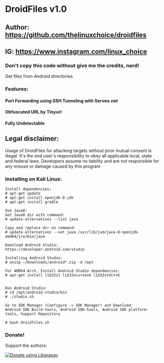 # DroidFiles v1.0
## Author: https://github.com/thelinuxchoice/droidfiles
## IG: https://www.instagram.com/linux_choice
### Don't copy this code without give me the credits, nerd! 

Get files from Android directories


### Features:
#### Port Forwarding using SSH Tunneling with Serveo.net
#### Obfuscated URL by Tinyurl
#### Fully Undetectable

## Legal disclaimer:

Usage of DroidFiles for attacking targets without prior mutual consent is illegal. It's the end user's responsibility to obey all applicable local, state and federal laws. Developers assume no liability and are not responsible for any misuse or damage caused by this program 


### Installing on Kali Linux:
```
Install dependencies:
# apt-get update
# apt-get install openjdk-8-jdk
# apt-get install gradle

Use Java8:
Get Java8 dir with command:
# update-alternatives --list java

Copy and replace dir on command:
# update-alternatives --set java /usr/lib/jvm/java-8-openjdk-amd64/jre/bin/java

Download Android Studio:
https://developer.android.com/studio

Installing Android Studio:
# unzip ~/Downloads/android*.zip -d /opt

For AMD64 Arch, Install Android Studio dependencies:
# apt-get install lib32z1 lib32ncurses6 lib32stdc++6


Run Android Studio:
# cd /opt/android-studio/bin
# ./studio.sh

Go to SDK Manager (Configure -> SDK Manager) and Download:
Android SDK Build-tools, Android SDK-tools, Android SDK platform-tools, Support Repository

# bash droidfiles.sh
```
### Donate!
Support the authors:

<noscript><a href="https://liberapay.com/thelinuxchoice/donate"><img alt="Donate using Liberapay" src="https://liberapay.com/assets/widgets/donate.svg"></a></noscript>
